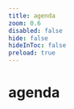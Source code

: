 ```yaml
---
title: agenda
zoom: 0.6
disabled: false
hide: false
hideInToc: false
preload: true
---
```


# agenda

<Toc minDepth="1" maxDepth="2" columns="3"></Toc>
<SlidesTotal />